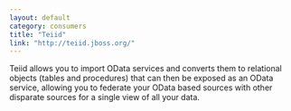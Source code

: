 ```yaml
---
layout: default
category: consumers
title: "Teiid"
link: "http://teiid.jboss.org/"
---
```

Teiid allows you to import OData services and converts them to relational objects (tables and procedures) that can then be exposed as an OData service, allowing you to federate your OData based sources with other disparate sources for a single view of all your data.
